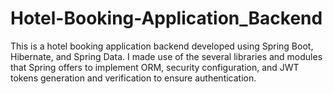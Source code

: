 # Hotel-Booking-Application_Backend

This is a hotel booking application backend developed using Spring Boot, Hibernate, and Spring Data. I made use of the several libraries and modules that Spring offers to implement ORM, security configuration, and JWT tokens generation and verification to ensure authentication.
